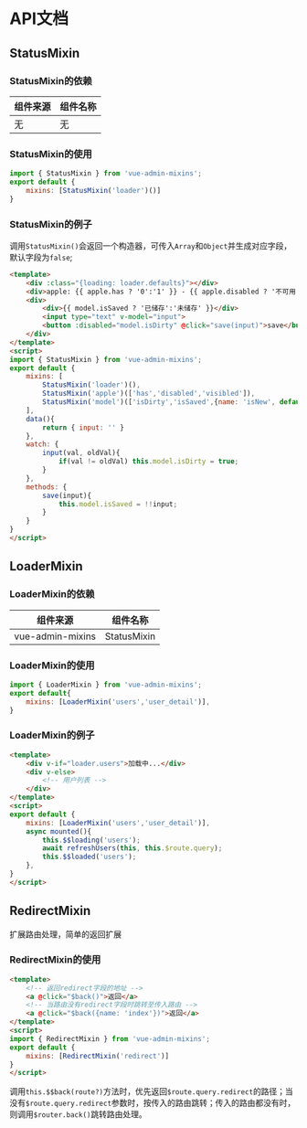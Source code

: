 # API文档

## StatusMixin

### StatusMixin的依赖

| 组件来源 | 组件名称 |
|------|------|
| 无   | 无   |

### StatusMixin的使用

```js
import { StatusMixin } from 'vue-admin-mixins';
export default {
    mixins: [StatusMixin('loader')()]
}
```

### StatusMixin的例子

调用`StatusMixin()`会返回一个构造器，可传入`Array`和`Object`并生成对应字段，默认字段为`false`;

```html
<template>
    <div :class="{loading: loader.defaults}"></div>
    <div>apple: {{ apple.has ? '0':'1' }} - {{ apple.disabled ? '不可用':'可用' }} - {{ apple.visibled ? '可见的':'不可见的' }}</div>
    <div>
        <div>{{ model.isSaved ? '已储存':'未储存' }}</div>
        <input type="text" v-model="input">
        <button :disabled="model.isDirty" @click="save(input)">save</button>
    </div>
</template>
<script>
import { StatusMixin } from 'vue-admin-mixins';
export default {
    mixins: [
        StatusMixin('loader')(),
        StatusMixin('apple')(['has','disabled','visibled']),
        StatusMixin('model')(['isDirty','isSaved',{name: 'isNew', default(){ return true; }}'])
    ],
    data(){
        return { input: '' }
    },
    watch: {
        input(val, oldVal){
            if(val != oldVal) this.model.isDirty = true;
        }
    },
    methods: {
        save(input){
            this.model.isSaved = !!input;
        }
    }
}
</script>
```

## LoaderMixin

### LoaderMixin的依赖

| 组件来源    | 组件名称         |
|-------------|------------------|
| vue-admin-mixins | StatusMixin |

### LoaderMixin的使用

```js
import { LoaderMixin } from 'vue-admin-mixins';
export default{
    mixins: [LoaderMixin('users','user_detail')],
}
```

### LoaderMixin的例子

```html
<template>
    <div v-if="loader.users">加载中...</div>
    <div v-else>
        <!-- 用户列表 -->
    </div>
</template>
<script>
export default {
    mixins: [LoaderMixin('users','user_detail')],
    async mounted(){
        this.$$loading('users');
        await refreshUsers(this, this.$route.query);
        this.$$loaded('users');
    },
}
</script>
```

## RedirectMixin

扩展路由处理，简单的返回扩展

### RedirectMixin的使用

```html
<template>
    <!-- 返回redirect字段的地址 -->
    <a @click="$back()">返回</a>
    <!-- 当路由没有redirect字段时跳转至传入路由 -->
    <a @click="$back({name: 'index'})">返回</a>
</template>
<script>
import { RedirectMixin } from 'vue-admin-mixins';
export default {
    mixins: [RedirectMixin('redirect')]
}
</script>
```

调用`this.$$back(route?)`方法时，优先返回`$route.query.redirect`的路径；当没有`$route.query.redirect`参数时，按传入的路由跳转；传入的路由都没有时，则调用`$router.back()`跳转路由处理。